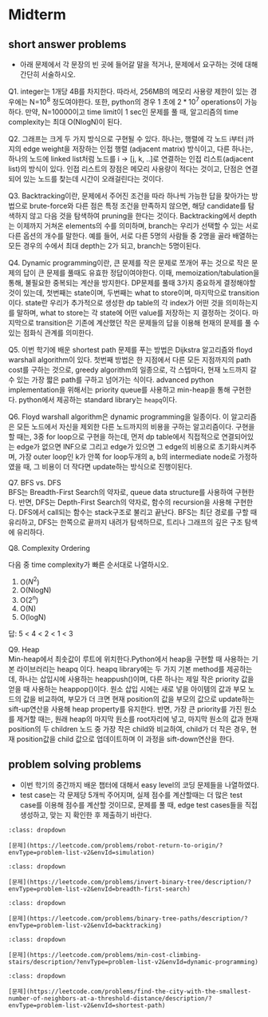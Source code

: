 # Midterm 

## short answer problems 

- 아래 문제에서 각 문장의 빈 곳에 들어갈 말을 적거나, 문제에서 요구하는 것에 대해 간단히 서술하시오. 

Q1. integer는 1개당 4B를 차지한다. 따라서, 256MB의 메모리 사용량 제한이 있는 경우에는 N=$10^8$ 정도여야한다. 또한, python의 경우 1 초에 $2* 10^7$ operations이 가능하다. 만약, N=10000이고 time limit이 1 sec인 문제를 풀 때, 알고리즘의 time complexity는 최대 O(NlogN)이 된다. 

Q2. 그래프는 크게 두 가지 방식으로 구현될 수 있다. 하나는, 행렬에 각 노드 i부터 j까지의 edge weight을 저장하는 인접 행렬 (adjacent matrix) 방식이고, 다른 하나는, 하나의 노드에 linked list처럼 노드를 i -> [j, k, ..]로 연결하는 인접 리스트(adjacent list)의 방식이 있다. 인접 리스트의 장점은 메모리 사용량이 적다는 것이고, 단점은 연결되어 있는 노드를 찾는데 시간이 오래걸린다는 것이다. 

Q3. Backtracking이란, 문제에서 주어진 조건을 따라 하나씩 가능한 답을 찾아가는 방법으로 brute-force와 다른 점은 특정 조건을 만족하지 않으면, 해당 candidate를 탐색하지 않고 다음 것을 탐색하여 pruning을 한다는 것이다. Backtracking에서 depth는 이제까지 거쳐온 elements의 수를 의미하며, branch는 우리가 선택할 수 있는 서로다른 옵션의 개수를 말한다. 예를 들어, 서로 다른 5명의 사람들 중 2명을 골라 배열하는 모든 경우의 수에서 최대 depth는 2가 되고, branch는 5명이된다. 

Q4. Dynamic programming이란, 큰 문제를 작은 문제로 쪼개어 푸는 것으로 작은 문제의 답이 큰 문제를 풀때도 유효한 정답이여야한다. 이때, memoization/tabulation을 통해, 불필요한 중복되는 계산을 방지한다. DP문제를 풀때 3가지 중요하게 결정해야할 것이 있는데, 첫번째는 state이며, 두번째는 what to store이며, 마지막으로 transition이다. state란 우리가 추가적으로 생성한 dp table의 각 index가 어떤 것을 의미하는지를 말하며, what to store는 각 state에 어떤 value를 저장하는 지 결정하는 것이다. 마지막으로 transition은 기존에 계산했던 작은 문제들의 답을 이용해 현재의 문제를 풀 수 있는 점화식 관계를 의미한다. 

Q5. 이번 학기에 배운 shortest path 문제를 푸는 방법은 Dijkstra 알고리즘와 floyd warshall algorithm이 있다. 첫번째 방법은 한 지점에서 다른 모든 지점까지의 path cost를 구하는 것으로, greedy algorithm의 일종으로, 각 스텝마다, 현재 노드까지 갈 수 있는 가장 짧은 path를 구하고 넘어가는 식이다. advanced python implementation을 위해서는 priority queue를 사용하고 min-heap을 통해 구현한다. python에서 제공하는 standard library는 `heapq`이다. 

Q6. Floyd warshall algorithm은 dynamic programming을 일종이다. 이 알고리즘은 모든 노드에서 자신을 제외한 다른 노드까지의 비용을 구하는 알고리즘이다. 구현을 할 때는, 3중 for loop으로 구현을 하는데, 먼저 dp table에서 직접적으로 연결되어있는 edge가 없으면 INF으로 그리고 edge가 있으면 그 edge의 비용으로 초기화시켜주며, 가장 outer loop인 k가 안쪽 for loop두개의 a, b의 intermediate node로 가정하였을 때, 그 비용이 더 작다면 update하는 방식으로 진행이된다. 

Q7. BFS vs. DFS <br>
BFS는 Breadth-First Search의 약자로, queue data structure를 사용하여 구현한다. 반면, DFS는 Depth-First Search의 약자로, 함수의 recursion을 사용해 구현한다. DFS에서 call되는 함수는 stack구조로 불리고 끝난다. BFS는 최단 경로를 구할 때 유리하고, DFS는 한쪽으로 끝까지 내려가 탐색하므로, 트리나 그래프의 깊은 구조 탐색에 유리하다. 

Q8. Complexity Ordering 

다음 중 time complexity가 빠른 순서대로 나열하시오. 
1. O($N^2$)
2. O(NlogN)
3. O($2^n$)
4. O(N)
5. O(logN)

답: 5 < 4 < 2 < 1 < 3


Q9. Heap<br>
Min-heap에서 최솟값이 루트에 위치한다.Python에서 heap을 구현할 때 사용하는 기본 라이브러리는 heapq 이다. heapq library에는 두 가지 기본 method를 제공하는데, 하나는 삽입시에 사용하는 heappush()이며, 다른 하나는 제일 작은 priority 값을 얻을 때 사용하는 heappop()이다. 원소 삽입 시에는 새로 넣을 아이템의 값과 부모 노드의 값을 비교하여, 부모가 더 크면 현재 position의 값을 부모의 값으로 update하는 sift-up연산을 사용해 heap property를 유지한다. 반면, 가장 큰 priority를 가진 원소를 제거할 때는, 원래 heap의 마지막 원소를 root자리에 넣고, 마지막 원소의 값과 현재 position의 두 children 노드 중 가장 작은 child와 비교하여, child가 더 작은 경우, 현재 position값을 child 값으로 업데이트하며 이 과정을 sift-down연산을 한다.

## problem solving problems 

- 이번 학기의 중간까지 배운 챕터에 대해서 easy level의 코딩 문제들을 나열하였다. 
- test case는 각 문제당 5개씩 주어지며, 실제 점수를 계산할때는 더 많은 test case를 이용해 점수를 계산할 것이므로, 문제를 풀 때, edge test cases들을 직접 생성하고, 맞는 지 확인한 후 제출하기 바란다. 

````{admonition} simulation
:class: dropdown 

[문제](https://leetcode.com/problems/robot-return-to-origin/?envType=problem-list-v2&envId=simulation)
````

````{admonition} BFS 
:class: dropdown 

[문제](https://leetcode.com/problems/invert-binary-tree/description/?envType=problem-list-v2&envId=breadth-first-search)
````

````{admonition} Backtracking
:class: dropdown 

[문제](https://leetcode.com/problems/binary-tree-paths/description/?envType=problem-list-v2&envId=backtracking)
````

````{admonition} DP
:class: dropdown 

[문제](https://leetcode.com/problems/min-cost-climbing-stairs/description/?envType=problem-list-v2&envId=dynamic-programming)
````

````{admonition} Shortest Path 
:class: dropdown

[문제](https://leetcode.com/problems/find-the-city-with-the-smallest-number-of-neighbors-at-a-threshold-distance/description/?envType=problem-list-v2&envId=shortest-path)
````